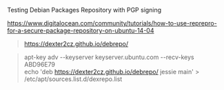 Testing Debian Packages Repository with PGP signing<br>

https://www.digitalocean.com/community/tutorials/how-to-use-reprepro-for-a-secure-package-repository-on-ubuntu-14-04

> https://dexter2cz.github.io/debrepo/

> apt-key adv --keyserver keyserver.ubuntu.com --recv-keys ABD96E79<br>
> echo 'deb https://dexter2cz.github.io/debrepo/ jessie main' > /etc/apt/sources.list.d/dexrepo.list<br>

